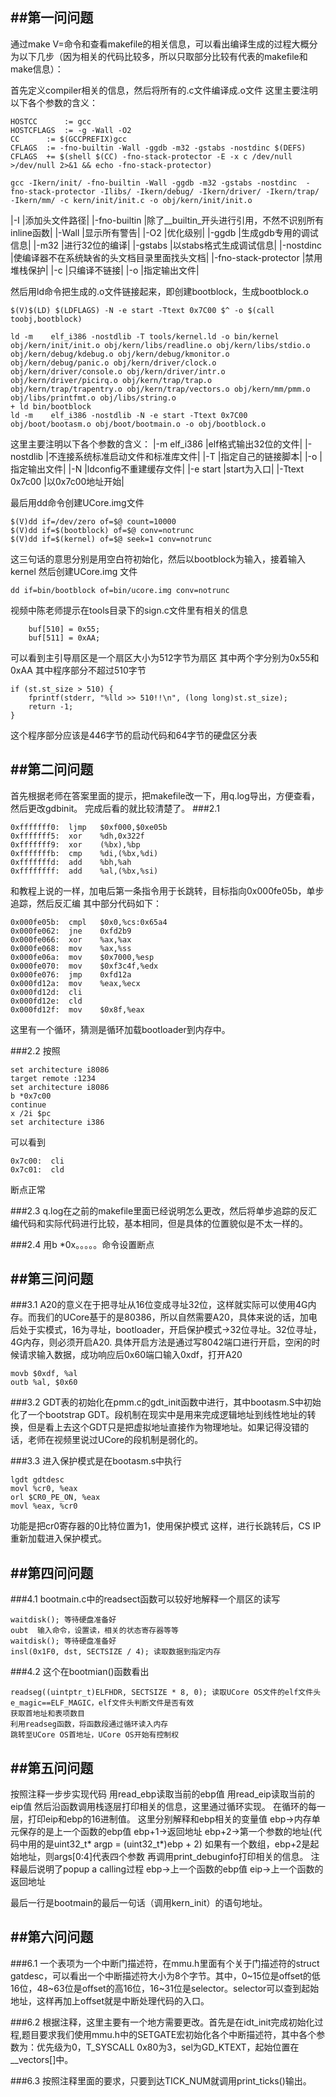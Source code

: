 ##第一问问题
------
通过make V=命令和查看makefile的相关信息，可以看出编译生成的过程大概分为以下几步（因为相关的代码比较多，所以只取部分比较有代表的makefile和make信息）：

首先定义compiler相关的信息，然后将所有的.c文件编译成.o文件
这里主要注明以下各个参数的含义：
```
HOSTCC    	:= gcc
HOSTCFLAGS	:= -g -Wall -O2
CC		:= $(GCCPREFIX)gcc
CFLAGS	:= -fno-builtin -Wall -ggdb -m32 -gstabs -nostdinc $(DEFS)
CFLAGS	+= $(shell $(CC) -fno-stack-protector -E -x c /dev/null >/dev/null 2>&1 && echo -fno-stack-protector)
```
```
gcc -Ikern/init/ -fno-builtin -Wall -ggdb -m32 -gstabs -nostdinc  -fno-stack-protector -Ilibs/ -Ikern/debug/ -Ikern/driver/ -Ikern/trap/ -Ikern/mm/ -c kern/init/init.c -o obj/kern/init/init.o
```



|-I	|添加头文件路径|
|-fno-builtin	|除了__builtin_开头进行引用，不然不识别所有inline函数|
|-Wall	|显示所有警告|
|-O2	|优化级别|
|-ggdb	|生成gdb专用的调试信息|
|-m32	|进行32位的编译|
|-gstabs	|以stabs格式生成调试信息|
|-nostdinc	|使编译器不在系统缺省的头文档目录里面找头文档|
|-fno-stack-protector	|禁用堆栈保护|
|-c 	|只编译不链接|
|-o 	|指定输出文件|

然后用ld命令把生成的.o文件链接起来，即创建bootblock，生成bootblock.o

```
$(V)$(LD) $(LDFLAGS) -N -e start -Ttext 0x7C00 $^ -o $(call toobj,bootblock)
```
```
ld -m    elf_i386 -nostdlib -T tools/kernel.ld -o bin/kernel  obj/kern/init/init.o obj/kern/libs/readline.o obj/kern/libs/stdio.o obj/kern/debug/kdebug.o obj/kern/debug/kmonitor.o obj/kern/debug/panic.o obj/kern/driver/clock.o obj/kern/driver/console.o obj/kern/driver/intr.o obj/kern/driver/picirq.o obj/kern/trap/trap.o obj/kern/trap/trapentry.o obj/kern/trap/vectors.o obj/kern/mm/pmm.o  obj/libs/printfmt.o obj/libs/string.o
+ ld bin/bootblock
ld -m    elf_i386 -nostdlib -N -e start -Ttext 0x7C00 obj/boot/bootasm.o obj/boot/bootmain.o -o obj/bootblock.o
```
这里主要注明以下各个参数的含义：
|-m elf_i386	|elf格式输出32位的文件|
|-nostdlib	|不连接系统标准启动文件和标准库文件|
|-T 	|指定自己的链接脚本|
|-o 	|指定输出文件|
|-N 	|ldconfig不重建缓存文件|
|-e start 	|start为入口|
|-Ttext 0x7c00 	|以0x7c00地址开始|

最后用dd命令创建UCore.img文件
```
$(V)dd if=/dev/zero of=$@ count=10000
$(V)dd if=$(bootblock) of=$@ conv=notrunc
$(V)dd if=$(kernel) of=$@ seek=1 conv=notrunc
```
这三句话的意思分别是用空白符初始化，然后以bootblock为输入，接着输入kernel
然后创建UCore.img 文件
```
dd if=bin/bootblock of=bin/ucore.img conv=notrunc
```

视频中陈老师提示在tools目录下的sign.c文件里有相关的信息
```
    buf[510] = 0x55;
    buf[511] = 0xAA;
```
可以看到主引导扇区是一个扇区大小为512字节为扇区
其中两个字分别为0x55和0xAA
其中程序部分不超过510字节
```
if (st.st_size > 510) {
    fprintf(stderr, "%lld >> 510!!\n", (long long)st.st_size);
    return -1;
}
```
这个程序部分应该是446字节的启动代码和64字节的硬盘区分表


##第二问问题
------
首先根据老师在答案里面的提示，把makefile改一下，用q.log导出，方便查看，然后更改gdbinit。
完成后看的就比较清楚了。
###2.1
```
0xfffffff0:  ljmp   $0xf000,$0xe05b
0xfffffff5:  xor    %dh,0x322f
0xfffffff9:  xor    (%bx),%bp
0xfffffffb:  cmp    %di,(%bx,%di)
0xfffffffd:  add    %bh,%ah
0xffffffff:  add    %al,(%bx,%si)
```
和教程上说的一样，加电后第一条指令用于长跳转，目标指向0x000fe05b，单步追踪，然后反汇编
其中部分代码如下：
```
0x000fe05b:  cmpl   $0x0,%cs:0x65a4
0x000fe062:  jne    0xfd2b9
0x000fe066:  xor    %ax,%ax
0x000fe068:  mov    %ax,%ss
0x000fe06a:  mov    $0x7000,%esp
0x000fe070:  mov    $0xf3c4f,%edx
0x000fe076:  jmp    0xfd12a
0x000fd12a:  mov    %eax,%ecx
0x000fd12d:  cli    
0x000fd12e:  cld    
0x000fd12f:  mov    $0x8f,%eax
```
这里有一个循环，猜测是循环加载bootloader到内存中。

###2.2
按照
```
set architecture i8086
target remote :1234
set architecture i8086  
b *0x7c00  
continue          
x /2i $pc  
set architecture i386  
```
可以看到
```
0x7c00:  cli    
0x7c01:  cld 
```
断点正常

###2.3
q.log在之前的makefile里面已经说明怎么更改，然后将单步追踪的反汇编代码和实际代码进行比较，基本相同，但是具体的位置貌似是不太一样的。

###2.4 
用b *0x。。。。。命令设置断点

##第三问问题
------
###3.1
A20的意义在于把寻址从16位变成寻址32位，这样就实际可以使用4G内存。而我们的UCore基于的是80386，所以自然需要A20，具体来说的话，加电后处于实模式，16为寻址，bootloader，开启保护模式->32位寻址。32位寻址，4G内存，则必须开启A20.
具体开启方法是通过写8042端口进行开启，空闲的时候请求输入数据，成功响应后0x60端口输入0xdf，打开A20
```
movb $0xdf, %al                               
outb %al, $0x60 
```
###3.2
GDT表的初始化在pmm.c的gdt_init函数中进行，其中bootasm.S中初始化了一个bootstrap GDT。段机制在现实中是用来完成逻辑地址到线性地址的转换，但是看上去这个GDT只是把虚拟地址直接作为物理地址。如果记得没错的话，老师在视频里说过UCore的段机制是弱化的。

###3.3 进入保护模式是在bootasm.s中执行
```
lgdt gdtdesc
movl %cr0, %eax
orl $CR0_PE_ON, %eax
movl %eax, %cr0
```

功能是把cr0寄存器的0比特位置为1，使用保护模式
这样，进行长跳转后，CS IP重新加载进入保护模式。


##第四问问题
------
###4.1 
bootmain.c中的readsect函数可以较好地解释一个扇区的读写
```
waitdisk(); 等待硬盘准备好 
oubt  输入命令，设置读，相关的状态寄存器等等
waitdisk(); 等待硬盘准备好 
insl(0x1F0, dst, SECTSIZE / 4); 读取数据到指定内存 
```

###4.2 
这个在bootmian()函数看出
```
readseg((uintptr_t)ELFHDR, SECTSIZE * 8, 0); 读取UCore OS文件的elf文件头
e_magic==ELF_MAGIC，elf文件头判断文件是否有效
获取首地址和表项数目
利用readseg函数，将函数段通过循环读入内存
跳转至UCore OS首地址，UCore OS开始有控制权
```




##第五问问题
------
按照注释一步步实现代码
用read_ebp读取当前的ebp值
用read_eip读取当前的eip值
然后沿函数调用栈逐层打印相关的信息，这里通过循环实现。
在循环的每一层，打印eip和ebp的16进制值。
这里分别解释和ebp相关的变量值
ebp->内存单元保存的是上一个函数的ebp值 
ebp+1->返回地址	
ebp+2->第一个参数的地址(代码中用的是uint32_t* argp = (uint32_t*)ebp + 2)
如果有一个数组，ebp+2是起始地址，则args[0:4]代表四个参数
再调用print_debuginfo打印相关的信息。
注释最后说明了popup a calling过程
ebp->上一个函数的ebp值
eip->上一个函数的返回地址

最后一行是bootmain的最后一句话（调用kern_init）的语句地址。

##第六问问题
------
###6.1
一个表项为一个中断门描述符，在mmu.h里面有个关于门描述符的struct gatdesc，可以看出一个中断描述符大小为8个字节。其中，0~15位是offset的低16位，48~63位是offset的高16位，16~31位是selector。selector可以查到起始地址，这样再加上offset就是中断处理代码的入口。

###6.2 
根据注释，这里主要有一个地方需要更改。首先是在idt_init完成初始化过程,题目要求我们使用mmu.h中的SETGATE宏初始化各个中断描述符，其中各个参数为：优先级为0，T_SYSCALL 0x80为3，sel为GD_KTEXT，起始位置在__vectors[]中。

###6.3
按照注释里面的要求，只要到达TICK_NUM就调用print_ticks()输出。